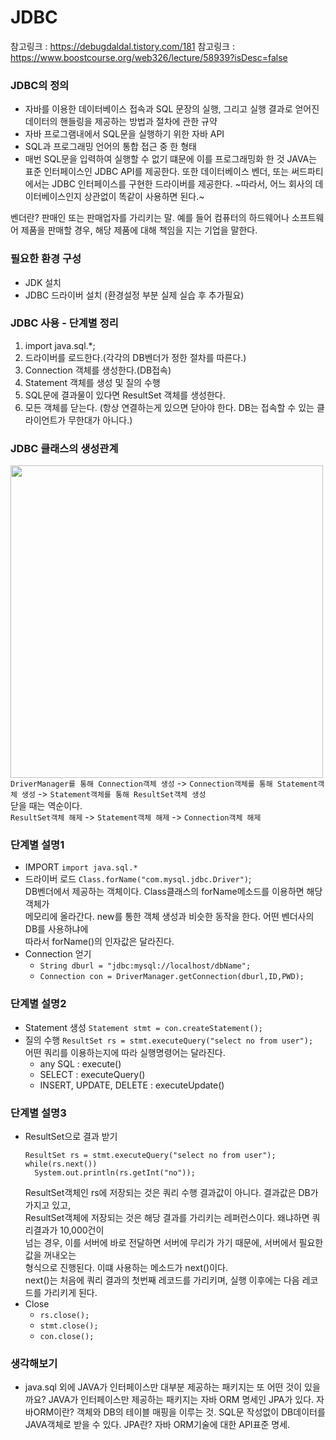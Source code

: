# JDBC
참고링크 : https://debugdaldal.tistory.com/181
참고링크 : https://www.boostcourse.org/web326/lecture/58939?isDesc=false
### JDBC의 정의
- 자바를 이용한 데이터베이스 접속과 SQL 문장의 실행, 그리고 실행 결과로 얻어진
데이터의 핸들링을 제공하는 방법과 절차에 관한 규약
- 자바 프로그램내에서 SQL문을 실행하기 위한 자바 API
- SQL과 프로그래밍 언어의 통합 접근 중 한 형태
- 매번 SQL문을 입력하여 실행할 수 없기 떄문에 이를 프로그래밍화 한 것
JAVA는 표준 인터페이스인 JDBC API를 제공한다. 또한 데이터베이스 벤더, 또는 써드파티에서는
JDBC 인터페이스를 구현한 드라이버를 제공한다. ~따라서, 어느 회사의 데이터베이스인지 상관없이
똑같이 사용하면 된다.~

벤더란? 판매인 또는 판매업자를 가리키는 말. 예를 들어 컴퓨터의 하드웨어나 소프트웨어 제품을 판매할
경우, 해당 제품에 대해 책임을 지는 기업을 말한다.

### 필요한 환경 구성
- JDK 설치
- JDBC 드라이버 설치
(환경설정 부분 실제 실습 후 추가필요)

### JDBC 사용 - 단계별 정리
1. import java.sql.*;
2. 드라이버를 로드한다.(각각의 DB벤더가 정한 절차를 따른다.)
3. Connection 객체를 생성한다.(DB접속)
4. Statement 객체를 생성 및 질의 수행
5. SQL문에 결과물이 있다면 ResultSet 객체를 생성한다.
6. 모든 객체를 닫는다.
(항상 연결하는게 있으면 닫아야 한다. DB는 접속할 수 있는 클라이언트가 무한대가 아니다.)

### JDBC 클래스의 생성관계
<img src="https://github.com/JMsuper/boostcourse_web_backend/blob/main/img/JDBC%20%EC%83%9D%EC%84%B1%EA%B4%80%EA%B3%84.PNG" width=500><br>
`DriverManager를 통해 Connection객체 생성` -> `Connection객체를 통해 Statement객체 생성` -> `Statement객체를 통해 ResultSet객체 생성`<br>
닫을 때는 역순이다.<br>
`ResultSet객체 해제` -> `Statement객체 해제` -> `Connection객체 해제`<br>

### 단계별 설명1
- IMPORT
  `import java.sql.*`
- 드라이버 로드
  `Class.forName("com.mysql.jdbc.Driver")`;<br>
  DB벤더에서 제공하는 객체이다. Class클래스의 forName메소드를 이용하면 해당 객체가<br>
  메모리에 올라간다. new를 통한 객체 생성과 비슷한 동작을 한다. 어떤 벤더사의 DB를 사용하냐에<br>
  따라서 forName()의 인자값은 달라진다.<br>
- Connection 얻기
  - `String dburl = "jdbc:mysql://localhost/dbName";`
  - `Connection con = DriverManager.getConnection(dburl,ID,PWD);`
  
### 단계별 설명2
- Statement 생성
  `Statement stmt = con.createStatement();`
- 질의 수행
  `ResultSet rs = stmt.executeQuery("select no from user");`<br>
  어떤 쿼리를 이용하는지에 따라 실행명령어는 달라진다.
  - any SQL : execute()
  - SELECT : executeQuery()
  - INSERT, UPDATE, DELETE : executeUpdate()

### 단계별 설명3
- ResultSet으로 결과 받기
  ```
  ResultSet rs = stmt.executeQuery("select no from user");
  while(rs.next())
    System.out.println(rs.getInt("no"));
  ```
  ResultSet객체인 rs에 저장되는 것은 쿼리 수행 결과값이 아니다. 결과값은 DB가 가지고 있고,<br>
  ResultSet객체에 저장되는 것은 해당 결과를 가리키는 레퍼런스이다. 왜냐하면 쿼리결과가 10,000건이<br>
  넘는 경우, 이를 서버에 바로 전달하면 서버에 무리가 가기 때문에, 서버에서 필요한 값을 꺼내오는<br>
  형식으로 진행된다. 이떄 사용하는 메소드가 next()이다.<br>
  next()는 처음에 쿼리 결과의 첫번째 레코드를 가리키며, 실행 이후에는 다음 레코드를 가리키게 된다.<br>
- Close
  - `rs.close();`
  - `stmt.close();`
  - `con.close();`

### 생각해보기
- java.sql 외에 JAVA가 인터페이스만 대부분 제공하는 패키지는 또 어떤 것이 있을까요?
JAVA가 인터페이스만 제공하는 패키지는 자바 ORM 명세인 JPA가 있다.
자바ORM이란? 객체와 DB의 테이블 매핑을 이루는 것. SQL문 작성없이 DB데이터를 JAVA객체로 받을 수 있다.
JPA란? 자바 ORM기술에 대한 API표준 명세.
